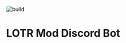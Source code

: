![build](https://github.com/AldanTanneo/lotr-mod-discord-bot/workflows/Rust/badge.svg)
# LOTR Mod Discord Bot
